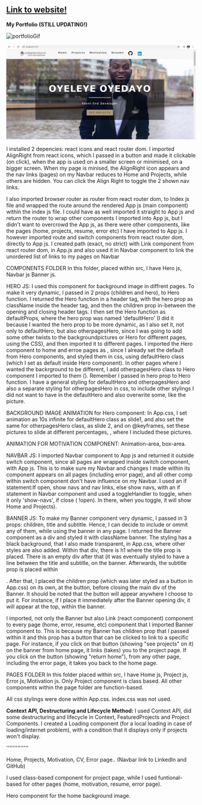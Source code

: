 <h2> 
<a href='https://oyeleye-portfolio-beea6.web.app'> Link to website! </a>
</h2>

<strong> My Portfolio (STILL UPDATING!) </strong>
  

![portfolioGif](https://user-images.githubusercontent.com/44131391/75606228-86450380-5ae2-11ea-8dc8-847f1e682456.gif)

<img src='src/images/portfolioPic.jpg' title='portfolioPic'> 

I installed 2 depencies: react icons and react router dom. I imported AlignRight from react icons, which I passed in a button and made it clickable (on click), when the app is used on a smaller screen or minimised, on a bigger screen. When my page is minised, the AlignRight icon appears and the nav links (pages) on my Navbar reduces to Home and Projects, while others are hidden. You can click the Align Right to toggle the 2 shown nav links.

I also imported browser router as router from react router dom, to Index js file and wrapped the route around the rendered App js (main component) within the index js file. I could have as well imported it straight to App js and return the router to wrap other components I imported into App js, but I didn't want to overcrowd the App js, as there were other components, like the pages (home, projects, resume, error etc) I have imported to App js. I however imported route and switch components from react router dom, directly to App js. I created path (exact, no strict) with Link component from react router dom, in App.js and also used it in Navbar component to link the unordered list of links to my pages on Navbar


COMPONENTS FOLDER 
In this folder, placed within src, I have Hero js, Navbar js Banner js.

HERO JS: I used this component for background image in diffrent pages. To make it very dynamic, I passed in 2 props (children and hero), to Hero function. I returned the Hero function in a header tag, with the hero prop as className inside the header tag, and then the children prop in-between the opening and closing header tags. I then set the Hero function as defaultProps, where the hero prop was named 'defaultHero' (I did it because I wanted the hero prop to be more dynamic, as I also set it, not only to defaultHero, but also otherpagesHero, since I was going to add some other twists to the backgroundpictures or Hero for different pages, using the CSS), and then imported it to different pages. I imported the Hero component to home and erroe pages as <Hero />, since I already set the default from Hero components, and styled them in css, using defaultHero class (which I set as default inside Hero component). In other pages where I wanted the backrground to be different, I add otherpagesHero class to Hero component I imported to them (<Hero hero='otherpageshero'/>). Remember I passed in hero prop to Hero function. I have a general styling for defaultHero and otherpagesHero and also a separate styling for otherpagesHero in css, to include other stylings I did not want to have in the defaultHero and also overwrite some, like the picture.

BACKGROUND IMAGE ANIMATION for Hero component: In App.css, I set animation as 10s infinite for defaultHero class as slide1, and also set the same for otherpagesHero class, as slide 2, and on @keyframes, set these pictures to slide at different percentages, , where I included these pictures.

ANIMATION FOR MOTIVATION COMPONENT: Animation-area, box-area.

NAVBAR JS: I imported Navbar component to App js and returned it outside switch component, since all pages are wrapped inside switch component, with App js. This is to make sure my Navbar and changes I made within its component appears on all pages (including error page), and all other comp within switch component don't have influence on my Navbar. I used an if statement:If open, show navs and nav links, else show navs, with an if statement in Navbar component and used a toggleHandler to toggle, when it only 'show-navs', if close ( !open). In there, when you toggle, it will show Home and Projects).

BANNER JS: To make my Banner component very dynamic, I passed in 3 props: children, title and subtitle. Hence, I can decide to include or ommit any of them, while using the banner in any page. I returned the Banner component as a div and styled it with className banner. The styling has a black background, that I also made transparent, in App.css, where other styles are also added. Within that div, there is h1 where the title prop is placed. There is an empty div after that (it was eventually styled to have a line between the title and subtitle, on the banner. Afterwards, the subtitle prop is placed within <p></p>. After that, I placed the children prop (which was later styled as a button in App.css) on its own, at the button, before closing the main div of the Banner. It should be noted that the button will appear anywhere I choose to put it. For instance, if I place it immediately after the Banner opening div, it will appear at the top, within the banner.

I imported, not only the Banner but also Link (react component) component to every page (home, error, resume, etc) component that I imported Banner component to. This is because my Banner has children prop that I passed within it and this prop has a button that can be clicked to link to a specific page. For instance, if you click on that button (showing "see projects" on it) on the banner from home page, it links (takes) you to the project page. If you click on the button (showing "return home"), from any other page, including the error page, it takes you back to the home page.



PAGES FOLDER
In this folder placed within src, I have Home js, Project js, Error js, Motivation js. Only Project component is class based. All other components within the page folder are function-based. 

All css stylings were done within App.css. index.css was not used.

<strong> Context API, Destructuring and Lifecycle Method: </strong> I used Context API, did some destructuring and lifecycle in Context, FeaturedProjects and Project Components. I created a Loading component (for a local loading in case of loading/internet problem), with a condition that it displays only if projects won't display.

''''''''''''''

Home, Projects, Motivation, CV, Error page.. (Navbar link to LinkedIn and GitHub)

I used class-based component for project page, while I used funtional-based for other pages (home, motivation, resume, error page).

Hero component for the home background image.

